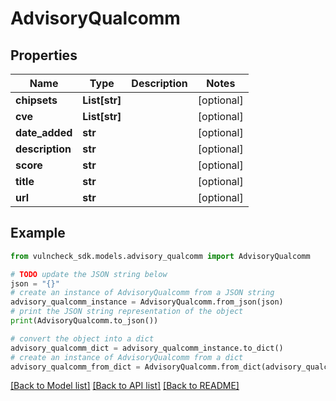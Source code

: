 # AdvisoryQualcomm


## Properties

Name | Type | Description | Notes
------------ | ------------- | ------------- | -------------
**chipsets** | **List[str]** |  | [optional] 
**cve** | **List[str]** |  | [optional] 
**date_added** | **str** |  | [optional] 
**description** | **str** |  | [optional] 
**score** | **str** |  | [optional] 
**title** | **str** |  | [optional] 
**url** | **str** |  | [optional] 

## Example

```python
from vulncheck_sdk.models.advisory_qualcomm import AdvisoryQualcomm

# TODO update the JSON string below
json = "{}"
# create an instance of AdvisoryQualcomm from a JSON string
advisory_qualcomm_instance = AdvisoryQualcomm.from_json(json)
# print the JSON string representation of the object
print(AdvisoryQualcomm.to_json())

# convert the object into a dict
advisory_qualcomm_dict = advisory_qualcomm_instance.to_dict()
# create an instance of AdvisoryQualcomm from a dict
advisory_qualcomm_from_dict = AdvisoryQualcomm.from_dict(advisory_qualcomm_dict)
```
[[Back to Model list]](../README.md#documentation-for-models) [[Back to API list]](../README.md#documentation-for-api-endpoints) [[Back to README]](../README.md)


